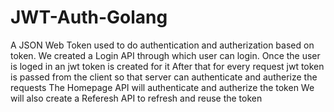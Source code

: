 # JWT-Auth-Golang
A JSON Web Token used to do authentication and autherization based on token.
We created a Login API through which user can login. 
Once the user is loged in an jwt token is created for it 
After that for every request jwt token is passed from the client so that server can authenticate and autherize the requests
The Homepage API will authenticate and autherize the token 
We will also create a Referesh API to refresh and reuse the token
